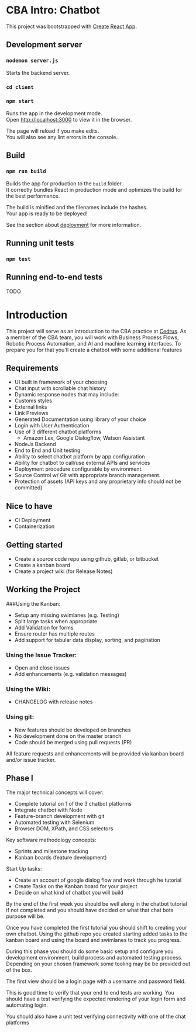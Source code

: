 # CBA Intro: Chatbot
This project was bootstrapped with [Create React App](https://github.com/facebook/create-react-app).

## Development server
### `nodemon server.js`
Starts the backend server.

### `cd client`
### `npm start`

Runs the app in the development mode.<br>
Open [http://localhost:3000](http://localhost:3000) to view it in the browser.

The page will reload if you make edits.<br>
You will also see any lint errors in the console.

## Build
### `npm run build`

Builds the app for production to the `build` folder.<br>
It correctly bundles React in production mode and optimizes the build for the best performance.

The build is minified and the filenames include the hashes.<br>
Your app is ready to be deployed!

See the section about [deployment](https://facebook.github.io/create-react-app/docs/deployment) for more information.

## Running unit tests
### `npm test`

## Running end-to-end tests
TODO

# Introduction

This project will serve as an introduction to the CBA practice at [Cedrus](http://cedrus.digital). As a member of the CBA team, you will work with Business Process Flows, Robotic Process Automation, and AI and machine learning interfaces.  To prepare you for that you'll create a chatbot with some additional features



## Requirements
* UI built in framework of your choosing
* Chat input with scrollable chat history
* Dynamic response nodes that may include:
* Customs styles
* External links
* Link Previews
* Generated Documentation using library of your choice
* Login with User Authentication
* Use of 3 different chatbot platforms
  * Amazon Lex, Google Dialogflow, Watson Assistant
* NodeJs Backend
* End to End and Unit testing
* Ability to select chatbot platform by app configuration
* Ability for chatbot to call/use external APIs and services
* Deployment procedure configurable by environment.
* Source Control w/ Git with appropriate branch management.
* Protection of assets (API keys and any proprietary info should not be committed)

## Nice to have

* CI Deployment
* Containerization



## Getting started

* Create a source code repo using github, gitlab, or bitbucket
* Create a kanban board 
* Create a project wiki (for Release Notes)

## Working the Project

###Using the Kanban:
* Setup any missing swimlanes (e.g. Testing)
* Split large tasks when appropriate
* Add Validation for forms
* Ensure router has multiple routes
* Add support for tabular data display, sorting, and pagination

### Using the Issue Tracker:
* Open and close issues
* Add enhancements (e.g. validation messages)

### Using the Wiki:
* CHANGELOG with release notes

### Using git:
* New features should be developed on branches
* No development done on the master branch
* Code should be merged using pull requests (PR)

All feature requests and enhancements will be provided via kanban board and/or issue tracker.


## Phase I

The major technical concepts will cover:

* Complete tutorial on 1 of the 3 chatbot platforms
* Integrate chatbot with Node
* Feature-branch development with git
* Automated testing with Selenium
* Browser DOM, XPath, and CSS selectors


Key software methodology concepts:

* Sprints and milestone tracking
* Kanban boards (feature development)

Start Up tasks:

* Create an account of google dialog flow and work through he tutorial
* Create Tasks on the Kanban board for your project
* Decide on what kind of chatbot you will build



By the end of the first week you should be well along in the chatbot tutorial if not completed and you should have decided on what that chat bots purpose will be.

Once you have completed the first tutorial you should shift to creating your own chatbot.  Using the github repo you created starting added tasks to the kanban board and using the board and swimlanes to track you progress.

During this phase you should do some basic setup and configure you development environment, build process and automated testing process. Depending on your chosen framework some tooling may be be provided out of the box.

The first view should be a login page with a username and password field.

This is good time to verify that your end to end tests are working. You should have a test verifying the expected rendering of your login form and automating login.

You should also have a unit test verifying connectivity with one of the chat platforms
